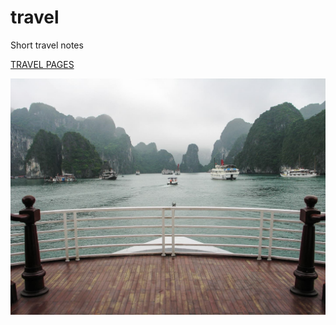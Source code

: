# travel

Short travel notes

[TRAVEL PAGES](https://recreatorus.github.io/travel/halong.html 'watch demo')

![scan](img/halong/halong-0.jpg)
